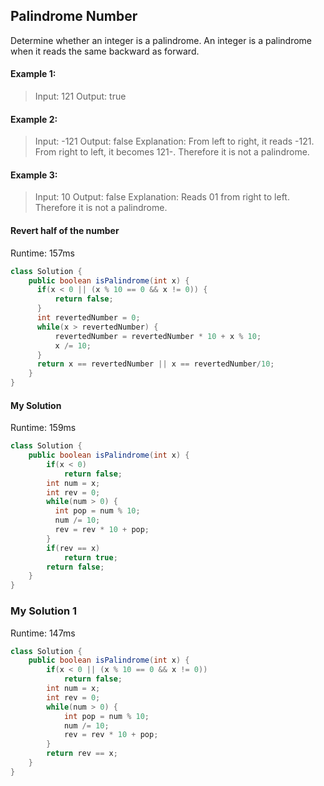 ## Palindrome Number

Determine whether an integer is a palindrome. An integer is a palindrome when it reads the same backward as forward.

#### Example 1:

>Input: 121
Output: true

#### Example 2:

>Input: -121
Output: false
Explanation: From left to right, it reads -121. From right to left, it becomes 121-. Therefore it is not a palindrome.

#### Example 3:

>Input: 10
Output: false
Explanation: Reads 01 from right to left. Therefore it is not a palindrome.


#### Revert half of the number

Runtime: 157ms

```java
class Solution {
    public boolean isPalindrome(int x) {
      if(x < 0 || (x % 10 == 0 && x != 0)) {
          return false;
      }
      int revertedNumber = 0;
      while(x > revertedNumber) {
          revertedNumber = revertedNumber * 10 + x % 10;
          x /= 10;
      }
      return x == revertedNumber || x == revertedNumber/10;
    }
}
```


#### My Solution

Runtime: 159ms

```java
class Solution {
    public boolean isPalindrome(int x) {
        if(x < 0)
            return false;
        int num = x;
        int rev = 0;
        while(num > 0) {
          int pop = num % 10;
          num /= 10;
          rev = rev * 10 + pop;
        }
        if(rev == x)
            return true;
        return false;
    }
}
```


### My Solution 1

Runtime: 147ms

```java
class Solution {
    public boolean isPalindrome(int x) {
        if(x < 0 || (x % 10 == 0 && x != 0))
            return false;
        int num = x;
        int rev = 0;
        while(num > 0) {
            int pop = num % 10;
            num /= 10;
            rev = rev * 10 + pop;
        }
        return rev == x;
    }
}
```
